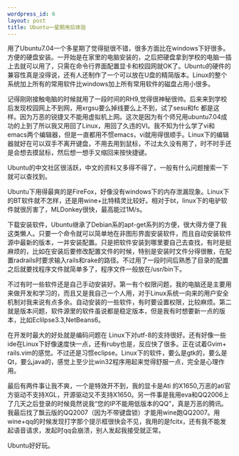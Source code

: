 ```yaml
--- 
wordpress_id: 6
layout: post
title: Ubuntu一星期用后体验
---
```

用了Ubuntu7.04一个多星期了觉得挺很不错，很多方面比在windows下好很多。方便的硬盘安装。一开始是在家里的电脑安装的，之后把硬盘拿到学校的电脑一插上去就可以用了，只需在命令行界面配置显卡和校园网就OK了。Ubuntu的硬件的兼容性真是没得说，还有人还制作了一个可以放在U盘的精简版本。Linux的整个系统加上所有的常用软件比windows加上所有常用软件的磁盘占用小很多。

记得刚刚接触电脑的时候就用了一段时间的RH9,觉得很神秘很帅。后来来到学校后发现校园网上不到网，用xrgsu要么掉线要么上不到，试了sesu和fc 都是这样。因为万恶的锐捷又不能用虚拟机上网。这次是因为有个师兄用ubuntu7.04成功的上到了所以我又用回了Linux，用回了久违的VI。我不知为什么学了vi和emacs两个编辑器，但是一直都用不惯emacs，vi就用得很顺手。Linux下的编辑器就好在可以双手不离开键盘，不用去用到鼠标，不过太久没有用了，时不时手还是会想去摸鼠标，然后想一想手又缩回来按快捷键。

Ubuntu的中文社区很活跃，中文的资料又多得不得了，一般有什么问题搜索一下就可以查找到。

Ubuntu下用得最爽的是FireFox，好像没有windows下的内存泄漏现象。Linux下的BT软件就不怎样，还是用wine+比特精灵比较好。相对于bt，linux下的电驴软件就很厉害了，MLDonkey很快，最高能过1M/s。

下载安装软件，Ubuntu继承了Debian系的apt-get系列的方便，很大得方便了我这类懒人。只要一个命令就可以简单地在非图形界面安装软件，而且自动安装软件源中最新的版本，一并安装配置。只是把软件安装到哪里要自己去查找，有时是挺麻烦的，比如在安装后要修改配置文件的时候，特别是安装时文件分得很散，在配置radrails时要求输入rails和rake的路径。不过用了一段时间后熟悉了目录的配置之后就要找程序文件就简单多了，程序文件一般放在/usr/bin下。

不过有时一些软件还是自己手动安装好。第一有个权限问题，我的电脑还是主要用来做开发和学习的，而且又是我自己一个人用，对于Linux系统一向来的用户安全机制对我来说有点多余。自动安装的一些软件，有时要设置权限，比较麻烦。第二就是版本问题，软件源里的软件虽说都是稳定版本，但是我有时想要新一点的版本，比如Eclilpse3.3,NetBeans6。

在开发时最大的好处就是编码问题在 Linux下对utf-8的支持很好。还有好像一些ide在Linux下好像速度快一点，还有ruby也是，反应快了很多。正在试着Gvim+ rails.vim的感觉。不过还是习惯eclipse。Linux下的软件，要么是gtk的，要么是Qt，要么java的，感觉上至少比win32程序用起来觉得舒服一点，完全是心理作用。

最后有两件事让我不爽，一个是特效开不到，我的显卡是Ati 的X1650,万恶的ati官方驱动不支持XGL，开源驱动又不支持X1650。另一件事是我用eva和QQ2006上了几天之后登录的时候竟然说我“您的IP不能用低版本的QQ”，真是万恶的腾讯。我最后找了飘云版的QQ2007（因为不带键盘锁）才能用wine跑QQ2007。用wine+qq的时候发现打字那个提示框很快会不见，我用的是fcitx，还有我不能发起语音请求，发起时qq会崩溃，别人发起我接受就正常。

Ubuntu好好玩。
